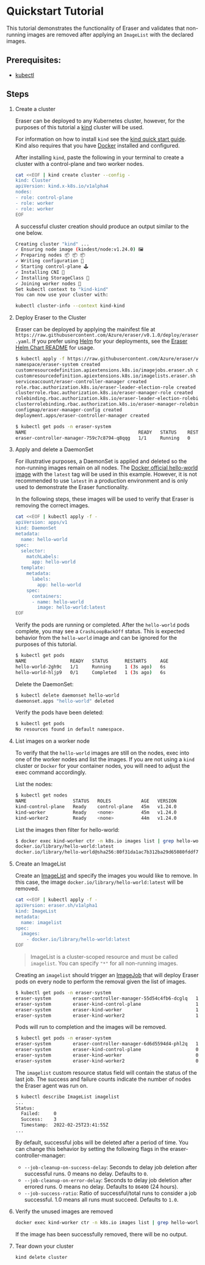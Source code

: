 # Quickstart Tutorial

This tutorial demonstrates the functionality of Eraser and validates that non-running images are removed after applying an `ImageList` with the declared images.

## Prerequisites:
- [kubectl](https://kubernetes.io/docs/tasks/tools/#kubectl)

## Steps

1. Create a cluster

    Eraser can be deployed to any Kubernetes cluster, however, for the purposes of this tutorial a [kind](https://kind.sigs.k8s.io/) cluster will be used.
  
    For information on how to install `kind` see the [kind quick start guide](https://kind.sigs.k8s.io/docs/user/quick-start/#installation). Kind also requires that you have [Docker](https://docs.docker.com/get-docker/) installed and configured.

    After installing `kind`, paste the following in your terminal to create a cluster with a control-plane and two worker nodes.

    ```bash
    cat <<EOF | kind create cluster --config -
    kind: Cluster
    apiVersion: kind.x-k8s.io/v1alpha4
    nodes:
    - role: control-plane
    - role: worker
    - role: worker
    EOF
    ``` 

    A successful cluster creation should produce an output similar to the one below.

    ```bash
    Creating cluster "kind" ...
    ✓ Ensuring node image (kindest/node:v1.24.0) 🖼
    ✓ Preparing nodes 📦 📦 📦  
    ✓ Writing configuration 📜 
    ✓ Starting control-plane 🕹️ 
    ✓ Installing CNI 🔌 
    ✓ Installing StorageClass 💾 
    ✓ Joining worker nodes 🚜 
    Set kubectl context to "kind-kind"
    You can now use your cluster with:

    kubectl cluster-info --context kind-kind
    ```


2. Deploy Eraser to the Cluster

    Eraser can be deployed by applying the mainifest file at `https://raw.githubusercontent.com/Azure/eraser/v0.1.0/deploy/eraser.yaml`. If you prefer using [Helm](https://helm.sh/) for your deployments, see the [Eraser Helm Chart README](../manifest_staging/charts/eraser/README.md) for usage.

    ```bash
    $ kubectl apply -f https://raw.githubusercontent.com/Azure/eraser/v0.1.0/deploy/eraser.yaml
    namespace/eraser-system created
    customresourcedefinition.apiextensions.k8s.io/imagejobs.eraser.sh created
    customresourcedefinition.apiextensions.k8s.io/imagelists.eraser.sh created
    serviceaccount/eraser-controller-manager created
    role.rbac.authorization.k8s.io/eraser-leader-election-role created
    clusterrole.rbac.authorization.k8s.io/eraser-manager-role created
    rolebinding.rbac.authorization.k8s.io/eraser-leader-election-rolebinding created
    clusterrolebinding.rbac.authorization.k8s.io/eraser-manager-rolebinding created
    configmap/eraser-manager-config created
    deployment.apps/eraser-controller-manager created
    ```

    ```bash
    $ kubectl get pods -n eraser-system
    NAME                                         READY   STATUS    RESTARTS   AGE
    eraser-controller-manager-759c7c8794-q8qqg   1/1     Running   0          22s
    ```

3. Apply and delete a DaemonSet

    For illustrative purposes, a DaemonSet is applied and deleted so the non-running images remain on all nodes. The [Docker official hello-world image](https://hub.docker.com/_/hello-world) with the `latest` tag will be used in this example. However, it is not recommended to use `latest` in a production environment and is only used to demonstrate the Eraser functionality.

    In the following steps, these images will be used to verify that Eraser is removing the correct images.

    ```bash
    cat <<EOF | kubectl apply -f -
    apiVersion: apps/v1
    kind: DaemonSet
    metadata:
      name: hello-world
    spec:
      selector:
        matchLabels:
          app: hello-world
      template:
        metadata:
          labels:
            app: hello-world
        spec:
          containers:
          - name: hello-world
            image: hello-world:latest
    EOF
    ```

    Verify the pods are running or completed. After the `hello-world` pods complete, you may see a `CrashLoopBackOff` status. This is expected behavior from the `hello-world` image and can be ignored for the purposes of this tutorial.

    ```bash
    $ kubectl get pods
    NAME                READY   STATUS      RESTARTS     AGE
    hello-world-2gh9c   1/1     Running     1 (3s ago)   6s
    hello-world-hljp9   0/1     Completed   1 (3s ago)   6s
    ```

    Delete the DaemonSet:

    ```bash
    $ kubectl delete daemonset hello-world
    daemonset.apps "hello-world" deleted
    ```

    Verify the pods have been deleted:

    ```bash
    $ kubectl get pods
    No resources found in default namespace.
    ```

4. List images on a worker node

    To verify that the `hello-world` images are still on the nodes, exec into one of the worker nodes and list the images. If you are not using a `kind` cluster or `Docker` for your container nodes, you will need to adjust the exec command accordingly. 

    List the nodes:
    ```bash
    $ kubectl get nodes
    NAME                 STATUS   ROLES           AGE   VERSION
    kind-control-plane   Ready    control-plane   45m   v1.24.0
    kind-worker          Ready    <none>          45m   v1.24.0
    kind-worker2         Ready    <none>          44m   v1.24.0
    ```

    List the images then filter for hello-world:

    ``` bash
    $ docker exec kind-worker ctr -n k8s.io images list | grep hello-world
    docker.io/library/hello-world:latest                                                                  application/vnd.docker.distribution.manifest.list.v2+json sha256:80f31da1ac7b312ba29d65080fddf797dd76acfb870e677f390d5acba9741b17 6.9 KiB   linux/386,linux/amd64,linux/arm/v5,linux/arm/v7,linux/arm64/v8,linux/mips64le,linux/ppc64le,linux/riscv64,linux/s390x,windows/amd64 io.cri-containerd.image=managed 
    docker.io/library/hello-world@sha256:80f31da1ac7b312ba29d65080fddf797dd76acfb870e677f390d5acba9741b17 application/vnd.docker.distribution.manifest.list.v2+json sha256:80f31da1ac7b312ba29d65080fddf797dd76acfb870e677f390d5acba9741b17 6.9 KiB   linux/386,linux/amd64,linux/arm/v5,linux/arm/v7,linux/arm64/v8,linux/mips64le,linux/ppc64le,linux/riscv64,linux/s390x,windows/amd64 io.cri-containerd.image=managed 
    ```

5. Create an ImageList

    Create an [ImageList](../test/e2e/test-data/eraser_v1alpha1_imagelist.yaml) and specify the images you would like to remove. In this case, the image `docker.io/library/hello-world:latest` will be removed.

      ```bash
      cat <<EOF | kubectl apply -f -
      apiVersion: eraser.sh/v1alpha1
      kind: ImageList
      metadata:
        name: imagelist
      spec:
        images:
          - docker.io/library/hello-world:latest
      EOF
      ```

    > ImageList is a cluster-scoped resource and must be called `imagelist`. You can specify `"*"` for all non-running images.

    Creating an `imagelist` should trigger an [ImageJob](api/v1alpha1/imagejob_types.go) that will deploy Eraser pods on every node to perform the removal given the list of images.

    ```bash
    $ kubectl get pods -n eraser-system
    eraser-system        eraser-controller-manager-55d54c4fb6-dcglq   1/1     Running   0          9m8s
    eraser-system        eraser-kind-control-plane                    1/1     Running   0          11s
    eraser-system        eraser-kind-worker                           1/1     Running   0          11s
    eraser-system        eraser-kind-worker2                          1/1     Running   0          11s
    ```

    Pods will run to completion and the images will be removed.

    ```bash
    $ kubectl get pods -n eraser-system
    eraser-system        eraser-controller-manager-6d6d5594d4-phl2q   1/1     Running     0          4m16s
    eraser-system        eraser-kind-control-plane                    0/1     Completed   0          22s
    eraser-system        eraser-kind-worker                           0/1     Completed   0          22s
    eraser-system        eraser-kind-worker2                          0/1     Completed   0          22s
    ```

    The `imagelist` custom resource status field will contain the status of the last job. The success and failure counts indicate the number of nodes the Eraser agent was run on.

    ```bash
    $ kubectl describe ImageList imagelist
    ...
    Status:
      Failed:     0
      Success:    3 
      Timestamp:  2022-02-25T23:41:55Z
    ...
    ```

    By default, successful jobs will be deleted after a period of time. You can change this behavior by setting the following flags in the eraser-controller-manager:

    - `--job-cleanup-on-success-delay`: Seconds to delay job deletion after successful runs. 0 means no delay. Defaults to `0`.
    - `--job-cleanup-on-error-delay`: Seconds to delay job deletion after errored runs. 0 means no delay. Defaults to `86400` (24 hours).
    - `--job-success-ratio`: Ratio of successful/total runs to consider a job successful. 1.0 means all runs must succeed. Defaults to `1.0`.  

6. Verify the unused images are removed

    ``` bash
    docker exec kind-worker ctr -n k8s.io images list | grep hello-world
    ```

    If the image has been successfully removed, there will be no output. 

7. Tear down your cluster

    ```bash
    kind delete cluster
    ```